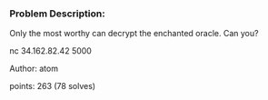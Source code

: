 ### Problem Description:

Only the most worthy can decrypt the enchanted oracle. Can you?

nc 34.162.82.42 5000

Author: atom

points: 263 (78 solves)
